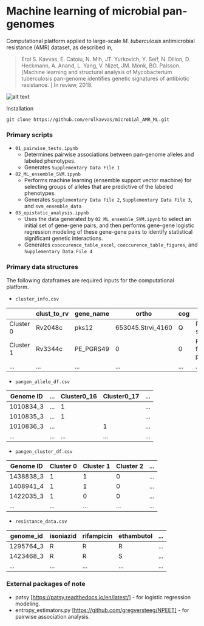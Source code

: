 # Machine learning of microbial pan-genomes
Computational platform applied to large-scale _M. tuberculosis_ antimicrobial resistance (AMR) dataset, as described in,

> Erol S. Kavvas, E. Catoiu, N. Mih,  JT. Yurkovich, Y. Seif, N. Dillon, D. Heckmann, A. Anand, L. Yang, V. Nizet, JM. Monk, BO. Palsson. [Machine learning and structural analysis of Mycobacterium tuberculosis pan-genome identifies genetic signatures of antibiotic resistance. ] In review, 2018.

![alt text](http://erolkavvas.com/SUPP3_workflow.png "Logo Title Text 1")


Installation
~~~~~~~~~~~~
git clone https://github.com/erolkavvas/microbial_AMR_ML.git
~~~~~~~~~~~~

### Primary scripts 
- `01_pairwise_tests.ipynb`
  - Determines pairwise associations between pan-genome alleles and labeled phenotypes.
  - Generates `Supplementary Data File 1`
- `02_ML_ensemble_SVM.ipynb`
  - Performs machine learning (ensemble support vector machine) for selecting groups of alleles that are predictive of the labeled phenotypes.
  - Generates `Supplementary Data File 2`, `Supplementary Data File 3`, and `svm_ensemble_data`
- `03_epistatic_analysis.ipynb`
  - Uses the data generated by `02_ML_ensemble_SVM.ipynb` to select an initial set of gene-gene pairs, and then performs gene-gene logistic regression modeling of these gene-gene pairs to identify statistical significant genetic interactions.
  - Generates `cooccurence_table_excel`, `cooccurence_table_figures`, and `Supplementary Data File 4`

### Primary data structures

The following dataframes are required inputs for the computational platform.
- `cluster_info.csv`

|               | clust_to_rv | gene_name           | ortho                      | cog | product                                                                                                                                                  | refseq          | count | score  | name_to_rv | pan   |
|---------------|-------------|---------------------|----------------------------|-----|----------------------------------------------------------------------------------------------------------------------------------------------------------|-----------------|-------|--------|------------|-------|
| Cluster 0     | Rv2048c     | pks12               | 653045.Strvi_4160          | Q   | Polyketide synthase                                                                                                                                      | AN47_01827      | 1590  | 7958.6 | 0          | Core  |
| Cluster 1     | Rv3344c     | PE_PGRS49           | 0                          | 0   | PE-PGRS family protein                                                                                                                                   | X171_03503      | 794   | 0.0    | 0          | Acces |
| ...    | ...           | ...            | ...            | ...   | ...                                                                                                                                       | ...      | ...    | ...  | ...         | ... |


- `pangen_allele_df.csv`

| Genome ID | ... | Cluster0_16 | Cluster0_17 | ... |
|-----------|-------------|-------------|-------------|-------------|
| 1010834_3 |      ...       | 1           |             |      ...       |
| 1010835_3 |      ...       | 1           |             |      ...       |
| 1010836_3 |      ...       |             | 1           |      ...       |
| ... |      ...       |      ...       | ...           |      ...       |

- `pangen_cluster_df.csv`

| Genome ID | Cluster 0 | Cluster 1 | Cluster 2 | ... |
|-----------|-----------|-----------|-----------|-----------|
| 1438838_3 | 1         | 1         | 0         | ...         |
| 1408941_4 | 1         | 1         | 0         | ...         |
| 1422035_3 | 1         | 0         | 0         | ...         |
| ... |      ...       |      ...       | ...           |      ...       |

- `resistance_data.csv`

| genome_id | isoniazid | rifampicin | ethambutol | ... |
|-----------|-----------|------------|------------|----------|
| 1295764_3 | R         | R          | R          |    ...      |
| 1423468_3 | R         | R          | S          |    ...      |
| ... | ...         | ...         | ...          |    ...      |

### External packages of note

- patsy [https://patsy.readthedocs.io/en/latest/] - for logistic regression modeling.
- entropy_estimators.py [https://github.com/gregversteeg/NPEET] - for pairwise association analysis.
